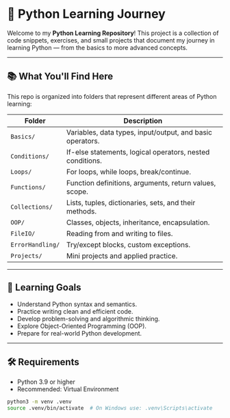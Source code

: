 # 🐍 Python Learning Journey

Welcome to my **Python Learning Repository**! This project is a collection of code snippets, exercises, and small projects that document my journey in learning Python — from the basics to more advanced concepts.

---

## 📚 What You'll Find Here

This repo is organized into folders that represent different areas of Python learning:

| Folder           | Description |
|------------------|-------------|
| `Basics/`         | Variables, data types, input/output, and basic operators. |
| `Conditions/`     | If-else statements, logical operators, nested conditions. |
| `Loops/`          | For loops, while loops, break/continue. |
| `Functions/`      | Function definitions, arguments, return values, scope. |
| `Collections/`    | Lists, tuples, dictionaries, sets, and their methods. |
| `OOP/`            | Classes, objects, inheritance, encapsulation. |
| `FileIO/`         | Reading from and writing to files. |
| `ErrorHandling/`  | Try/except blocks, custom exceptions. |
| `Projects/`       | Mini projects and applied practice. |

---

## 🎯 Learning Goals

- Understand Python syntax and semantics.
- Practice writing clean and efficient code.
- Develop problem-solving and algorithmic thinking.
- Explore Object-Oriented Programming (OOP).
- Prepare for real-world Python development.

---

## 🛠️ Requirements

- Python 3.9 or higher
- Recommended: Virtual Environment

```bash
python3 -m venv .venv
source .venv/bin/activate  # On Windows use: .venv\Scripts\activate